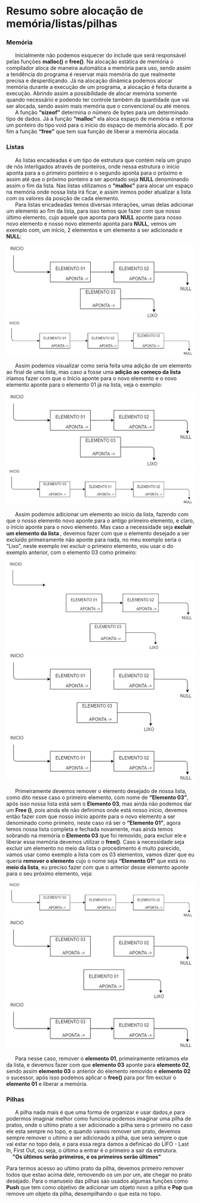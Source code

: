 # Resumo sobre alocação de memória/listas/pilhas

### Memória
<p>
&nbsp &nbsp &nbsp Inicialmente não podemos esquecer do include <strong><stdlib.h></strong> que será responsável pelas funções <strong>malloc()</strong> e <strong>free()</strong>. Na alocação estática de memória o compilador aloca de maneira automática a memória para uso, sendo assim a tendência do programa é reservar mais memória do que realmente precisa e desperdiçando.  Já na alocação dinâmica podemos alocar memória durante a execução de um programa, a alocação é feita durante a execução. Abrindo assim a possibilidade de alocar memória somente quando necessário e podendo ter controle também da quantidade que vai ser alocada, sendo assim mais memória que o convencional ou até menos.
<br>
&nbsp &nbsp &nbsp A função <strong>“sizeof”</strong> determina o número de bytes para um determinado tipo de dados. Já a função <strong>“malloc”</strong> ela aloca espaço de memória e retorna um ponteiro do tipo void para o início do espaço de memória alocado. E por fim a função <strong>“free”</strong> que tem sua função de liberar a memória alocada.
</p>

### Listas

<p>
&nbsp &nbsp &nbsp As listas encadeadas é um tipo de estrutura que contém nela um grupo de nós interligados através de ponteiros, onde nessa estrutura o início aponta para a o primeiro ponteiro e o segundo aponta para o próximo e assim até que o próximo ponteiro a ser apontado seja <strong>NULL</strong> denominando assim o fim da lista. Nas listas utilizamos o <strong>“malloc”</strong> para alocar um espaço na memória onde nossa lista irá ficar, e assim iremos poder atualizar a lista com os valores da posição de cada elemento.
<br>
&nbsp &nbsp &nbsp Para listas encadeadas temos diversas interações, umas delas adicionar um elemento ao fim da lista, para isso temos que fazer com que nosso último elemento, cujo aquele que aponta para <strong>NULL</strong> aponte para nosso novo elemento e nosso novo elemento aponta para <strong>NULL</strong>, vemos um exemplo com, um início, 2 elementos e um elemento a ser adicionado e <strong>NULL</strong>:
</p>

![](ex01.png)
![](ex02.png)

<p>
&nbsp &nbsp &nbsp Assim podemos visualizar como seria feita uma adição de um elemento ao final de uma lista, mas caso a fosse uma <strong> adição ao começo da lista </strong> iríamos fazer com que o Início aponte para o novo elemento e o novo elemento aponte para o elemento 01 já na lista, veja o exemplo:
</p>

![](ex03.png)
![](ex04.png)

<p>
&nbsp &nbsp &nbsp Assim podemos adicionar um elemento ao início da lista, fazendo com que o nosso elemento novo aponte para o antigo primeiro elemento, e claro, o início aponte para o novo elemento. Mas caso a necessidade seja <strong> excluir um elemento da lista </strong>, devemos fazer com que o elemento desejado a ser excluído primeiramente não aponte para nada, no meu exemplo seria o “Lixo”, neste exemplo irei excluir o primeiro elemento, vou usar o do exemplo anterior, com o elemento 03 como primeiro:
</p>

![](ex05.png)
![](ex07.jpg)
![](ex06.png)

<p>
&nbsp &nbsp &nbsp Primeiramente devemos remover o elemento desejado de nossa lista, como dito nesse caso o primeiro elemento, com nome de <strong>“Elemento 03”</strong>, após isso nossa lista está sem o <strong>Elemento 03</strong>, mas ainda não podemos dar um <strong>Free ()</strong>, pois ainda ele não definimos onde está nosso início, devemos então fazer com que nosso início aponte para o novo elemento a ser denominado como primeiro, neste caso irá ser o <strong>“Elemento 01”</strong>, agora temos nossa lista completa e fechada novamente, mas ainda temos sobrando na memória o <strong>Elemento 03</strong> que foi removido, para excluir ele e liberar essa memória devemos utilizar o <strong>free()</strong>. Caso a necessidade seja excluir um elemento no meio da lista o procedimento é muito parecido, vamos usar como exemplo a lista com os 03 elementos, vamos dizer que eu queria <strong>remover o elemento</strong> cujo o nome seja <strong>“Elemento 01”</strong> que está no <strong>meio da lista</strong>, eu preciso fazer com que o anterior desse elemento aponte para o seu próximo elemento, veja:
</p>

![](ex08.png)
![](ex09.png)
![](ex10.png)

<p>
&nbsp &nbsp &nbsp Para nesse caso, remover o <strong>elemento 01</strong>, primeiramente retiramos ele da lista, e devemos fazer com que <strong>elemento 03</strong> aponte para <strong>elemento 02</strong>, sendo assim <strong>elemento 03</strong> o anterior do elemento removido e <strong>elemento 02</strong> o sucessor, após isso podemos aplicar o <strong>free()</strong> para por fim excluir o <strong>elemento 01</strong> e liberar a memória.
</p>

### Pilhas

<p>
&nbsp &nbsp &nbsp A pilha nada mais é que uma forma de organizar e usar dados,e para podermos imaginar melhor como funciona podemos imaginar uma pilha de pratos, onde o ultimo prato a ser adicionado a pilha sera o primeiro no caso ele esta sempre no topo, e quando vamos remover um prato, devemos sempre remover o ultimo a ser adicionado a pilha, que sera sempre o que vai estar no topo dela, e para essa regra damos a definicao do LIFO - Last In, First Out, ou seja, o último a entrar é o primeiro a sair da estrutura.
<br>
<strong> &nbsp &nbsp &nbsp"Os últimos serão primeiros, e os primeiros serão últimos"</strong>
</p>
<p>
Para termos acesso ao ultimo prato da pilha, devemos primeiro remover todos que estao acima dele, removendo os um por um, ate chegar no prato desejado. Para o manuseio das pilhas sao usados algumas funções como <strong>Push</strong> que tem como objetivo de adicionar um objeto novo a pilha e <strong>Pop</strong> que remove um objeto da pilha, desempilhando o que esta no topo.
</p>

